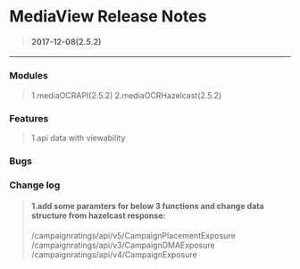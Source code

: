 MediaView Release Notes
=======================
>#### 2017-12-08(2.5.2)
--------------------------
### Modules
> 1.mediaOCRAPI(2.5.2)
> 2.mediaOCRHazelcast(2.5.2)
### Features
> 1.api data with viewability
### Bugs
### Change log
>#### 1.add some paramters for below 3 functions and change data structure from hazelcast response:
> /campaignratings/api/v5/CampaignPlacementExposure
> /campaignratings/api/v3/CampaignDMAExposure
> /campaignratings/api/v4/CampaignExposure
